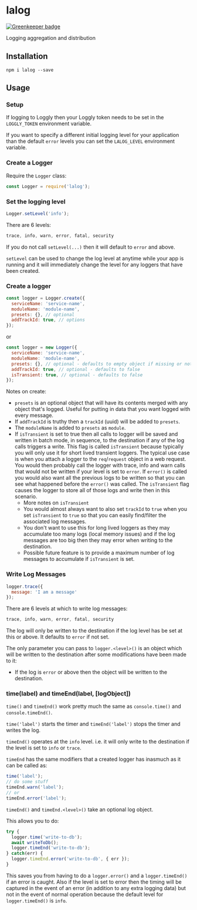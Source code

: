 # lalog

[![Greenkeeper badge](https://badges.greenkeeper.io/guyellis/lalog.svg)](https://greenkeeper.io/)

Logging aggregation and distribution

## Installation

```shell
npm i lalog --save
```

## Usage

### Setup

If logging to Loggly then your Loggly token needs to be set in the `LOGGLY_TOKEN` 
environment variable.

If you want to specify a different initial logging level for your application than
the default `error` levels you can set the `LALOG_LEVEL` environment variable.

### Create a Logger

Require the `Logger` class:

```javascript
const Logger = require('lalog');
```

### Set the logging level

```javascript
Logger.setLevel('info');
```

There are 6 levels:

```javascript
trace, info, warn, error, fatal, security
```

If you do not call `setLevel(...)` then it will default to `error` and above.

`setLevel` can be used to change the log level at anytime while your app is running and it
will immediately change the level for any loggers that have been created.

### Create a logger

```javascript
const logger = Logger.create({
  serviceName: 'service-name',
  moduleName: 'module-name',
  presets: {}, // optional
  addTrackId: true, // options
});
```

or

```javascript
const logger = new Logger({
  serviceName: 'service-name',
  moduleName: 'module-name',
  presets: {}, // optional - defaults to empty object if missing or not a valid object
  addTrackId: true, // optional - defaults to false
  isTransient: true, // optional - defaults to false
});
```

Notes on create:

- `presets` is an optional object that will have its contents merged with any object that's logged. Useful for putting in data that you want logged with every message.
- If `addTrackId` is truthy then a `trackId` (uuid) will be added to `presets`.
- The `moduleName` is added to `presets` as `module`.
- If `isTransient` is set to true then all calls to logger will be saved and written in batch mode, in
sequence, to the destination if any of the log calls triggers a write. This flag is called `isTransient`
because typically you will only use it for short lived transient loggers. The typical use case is when
you attach a logger to the `req`/`request` object in a web request. You would then probably call the
logger with trace, info and warn calls that would not be written if your level is set to `error`. If
`error()` is called you would also want all the previous logs to be written so that you can see what
happened before the `error()` was called. The `isTransient` flag causes the logger to store all of 
those logs and write then in this scenario.
  - More notes on `isTransient`
  - You would almost always want to also set `trackId` to `true` when you set `isTransient` to `true`
  so that you can easily find/filter the associated log messages.
  - You don't want to use this for long lived loggers as they may accumulate too many logs (local
  memory issues) and if the log messages are too big then they may error when writing to the
  destination.
  - Possible future feature is to provide a maximum number of log messages to
  accumulate if `isTransient` is set.

### Write Log Messages

```javascript
logger.trace({
  message: 'I am a message'
});
```

There are 6 levels at which to write log messages:

```javascript
trace, info, warn, error, fatal, security
```

The log will only be written to the destination if the log level has be set at this or above.
It defaults to `error` if not set.

The only parameter you can pass to `logger.<level>()` is an object which will be written to
the destination after some modifications have been made to it:

- If the log is `error` or above then the object will be written to the destination.

### time(label) and timeEnd(label, [logObject])

`time()` and `timeEnd()` work pretty much the same as `console.time()` and `console.timeEnd()`.

`time('label')` starts the timer and `timeEnd('label')` stops the timer and writes the log.

`timeEnd()` operates at the `info` level. i.e. it will only write to the destination if the level
is set to `info` or `trace`.

`timeEnd` has the same modifiers that a created logger has inasmuch as it can be called as:

```javascript
time('label');
// do some stuff
timeEnd.warn('label');
// or
timeEnd.error('label');
```

`timeEnd()` and `timeEnd.<level>()` take an optional log object.

This allows you to do:

```javascript
try {
  logger.time('write-to-db');
  await writeToDb();
  logger.timeEnd('write-to-db');
} catch(err) {
  logger.timeEnd.error('write-to-db', { err });
}
```

This saves you from having to do a `logger.error()` and a `logger.timeEnd()` if an error is caught.
Also if the level is set to error then the timing will be captured in the event of an error 
(in addition to any extra logging data) but not in the event of normal operation because the
default level for `logger.timeEnd()` is `info`.
